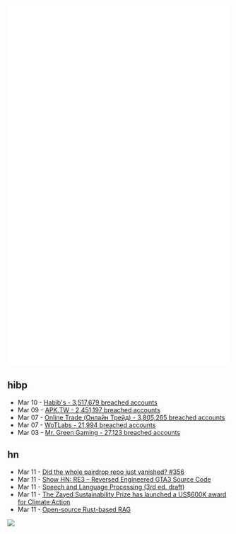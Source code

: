 ![Metrics](https://raw.githubusercontent.com/phixion/phixion/master/metrics.svg)

## hibp

<!--
for https://github.com/phixion/phixion/blob/main/.github/workflows/feeds.yml
-->
<!--START_SECTION:haveibeenpwnd-->
- Mar 10 - [Habib's - 3,517,679 breached accounts](https://haveibeenpwned.com/PwnedWebsites#Habibs)
- Mar 09 - [APK.TW - 2,451,197 breached accounts](https://haveibeenpwned.com/PwnedWebsites#APKTW)
- Mar 07 - [Online Trade (Онлайн Трейд) - 3,805,265 breached accounts](https://haveibeenpwned.com/PwnedWebsites#OnlineTrade)
- Mar 07 - [WoTLabs - 21,994 breached accounts](https://haveibeenpwned.com/PwnedWebsites#WoTLabs)
- Mar 03 - [Mr. Green Gaming - 27,123 breached accounts](https://haveibeenpwned.com/PwnedWebsites#MrGreenGaming)
<!--END_SECTION:haveibeenpwnd-->

## hn

<!--
for https://github.com/phixion/phixion/blob/main/.github/workflows/feeds.yml
-->
<!--START_SECTION:hn-->
- Mar 11 - [Did the whole pairdrop repo just vanished? #356](https://github.com/fm-sys/snapdrop-android/issues/356)
- Mar 11 - [Show HN: RE3 – Reversed Engineered GTA3 Source Code](https://github.com/halpz/re3)
- Mar 11 - [Speech and Language Processing (3rd ed. draft)](https://web.stanford.edu/~jurafsky/slp3/)
- Mar 11 - [The Zayed Sustainability Prize has launched a US$600K award for Climate Action](https://www.wired.com/sponsored/story/zayed-sustainability-prize/)
- Mar 11 - [Open-source Rust-based RAG](https://github.com/devflowinc/trieve)
<!--END_SECTION:hn-->

<!--
for https://yhype.me
-->
![](https://hit.yhype.me/github/profile?user_id=13013670)

